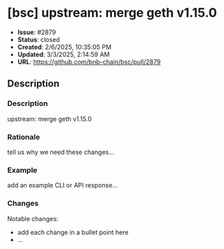 # [bsc] upstream: merge geth v1.15.0

- **Issue**: #2879
- **Status**: closed
- **Created**: 2/6/2025, 10:35:05 PM
- **Updated**: 3/3/2025, 2:14:59 AM
- **URL**: https://github.com/bnb-chain/bsc/pull/2879

## Description

### Description

upstream: merge geth v1.15.0

### Rationale

tell us why we need these changes...

### Example

add an example CLI or API response...

### Changes

Notable changes: 
* add each change in a bullet point here
* ...
